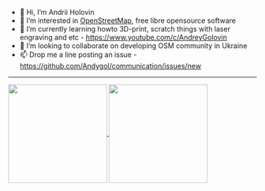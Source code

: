 - 👋 Hi, I’m Andrii Holovin
- 👀 I’m interested in [OpenStreetMap](https://osm.org/), free libre opensource software 
- 🌱 I’m currently learning howto 3D-print, scratch things with laser engraving and etc - <https://www.youtube.com/c/AndreyGolovin>
- 💞️ I’m looking to collaborate on developing OSM community in Ukraine
- 📫 Drop me a line posting an issue - <https://github.com/Andygol/communication/issues/new>

----

<a href="https://github.com/Andygol?tab=repositories">
  <img height=200 align="center" src="https://github-readme-stats.vercel.app/api?username=Andygol&theme=transparent" />
</a>
<a href="https://github.com/Andygol?tab=repositories">
  <img height=200 align="center" src="https://github-readme-stats.vercel.app/api/top-langs?username=Andygol&layout=compact&langs_count=8&card_width=320&theme=transparent" />
</a>

<!---
Andygol/Andygol is a ✨ special ✨ repository because its `README.md` (this file) appears on your GitHub profile.
You can click the Preview link to take a look at your changes.
--->
